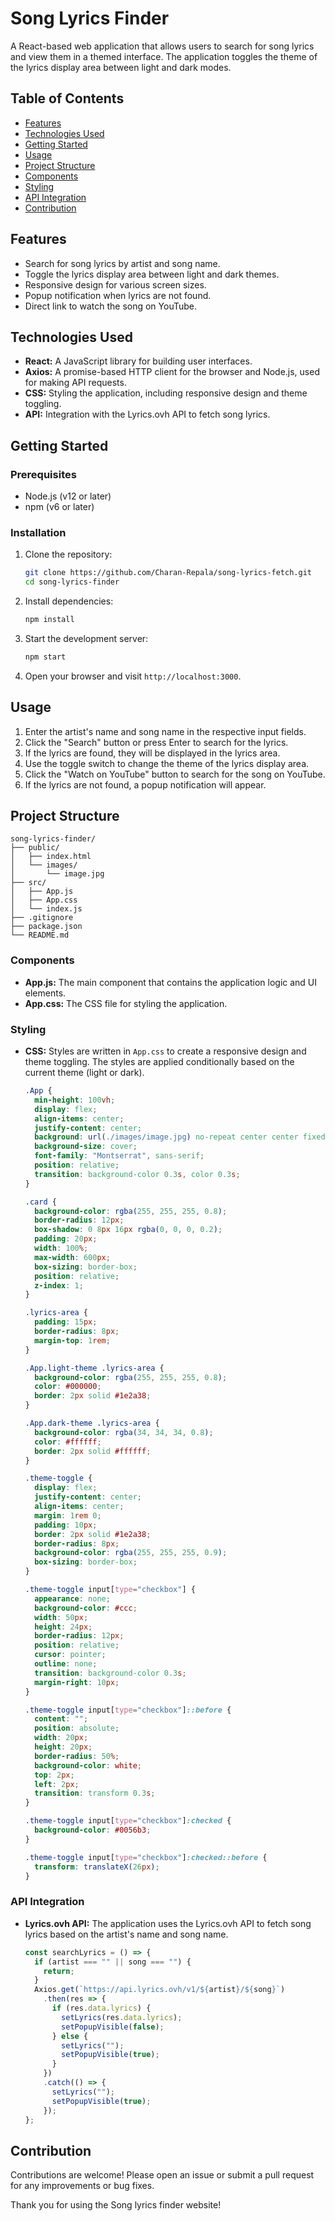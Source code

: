 

# Song Lyrics Finder

A React-based web application that allows users to search for song lyrics and view them in a themed interface. The application toggles the theme of the lyrics display area between light and dark modes.

## Table of Contents

- [Features](#features)
- [Technologies Used](#technologies-used)
- [Getting Started](#getting-started)
- [Usage](#usage)
- [Project Structure](#project-structure)
- [Components](#components)
- [Styling](#styling)
- [API Integration](#api-integration)
- [Contribution](#contribution)

## Features

- Search for song lyrics by artist and song name.
- Toggle the lyrics display area between light and dark themes.
- Responsive design for various screen sizes.
- Popup notification when lyrics are not found.
- Direct link to watch the song on YouTube.

## Technologies Used

- **React:** A JavaScript library for building user interfaces.
- **Axios:** A promise-based HTTP client for the browser and Node.js, used for making API requests.
- **CSS:** Styling the application, including responsive design and theme toggling.
- **API:** Integration with the Lyrics.ovh API to fetch song lyrics.

## Getting Started

### Prerequisites

- Node.js (v12 or later)
- npm (v6 or later)

### Installation

1. Clone the repository:

    ```sh
    git clone https://github.com/Charan-Repala/song-lyrics-fetch.git
    cd song-lyrics-finder
    ```

2. Install dependencies:

    ```sh
    npm install
    ```

3. Start the development server:

    ```sh
    npm start
    ```

4. Open your browser and visit `http://localhost:3000`.

## Usage

1. Enter the artist's name and song name in the respective input fields.
2. Click the "Search" button or press Enter to search for the lyrics.
3. If the lyrics are found, they will be displayed in the lyrics area.
4. Use the toggle switch to change the theme of the lyrics display area.
5. Click the "Watch on YouTube" button to search for the song on YouTube.
6. If the lyrics are not found, a popup notification will appear.

## Project Structure

```
song-lyrics-finder/
├── public/
│   ├── index.html
│   └── images/
│       └── image.jpg
├── src/
│   ├── App.js
│   ├── App.css
│   └── index.js
├── .gitignore
├── package.json
└── README.md
```

### Components

- **App.js:** The main component that contains the application logic and UI elements.
- **App.css:** The CSS file for styling the application.

### Styling

- **CSS:** Styles are written in `App.css` to create a responsive design and theme toggling. The styles are applied conditionally based on the current theme (light or dark).

    ```css
    .App {
      min-height: 100vh;
      display: flex;
      align-items: center;
      justify-content: center;
      background: url(./images/image.jpg) no-repeat center center fixed;
      background-size: cover;
      font-family: "Montserrat", sans-serif;
      position: relative;
      transition: background-color 0.3s, color 0.3s;
    }

    .card {
      background-color: rgba(255, 255, 255, 0.8);
      border-radius: 12px;
      box-shadow: 0 8px 16px rgba(0, 0, 0, 0.2);
      padding: 20px;
      width: 100%;
      max-width: 600px;
      box-sizing: border-box;
      position: relative;
      z-index: 1;
    }

    .lyrics-area {
      padding: 15px;
      border-radius: 8px;
      margin-top: 1rem;
    }

    .App.light-theme .lyrics-area {
      background-color: rgba(255, 255, 255, 0.8);
      color: #000000;
      border: 2px solid #1e2a38;
    }

    .App.dark-theme .lyrics-area {
      background-color: rgba(34, 34, 34, 0.8);
      color: #ffffff;
      border: 2px solid #ffffff;
    }

    .theme-toggle {
      display: flex;
      justify-content: center;
      align-items: center;
      margin: 1rem 0;
      padding: 10px;
      border: 2px solid #1e2a38;
      border-radius: 8px;
      background-color: rgba(255, 255, 255, 0.9);
      box-sizing: border-box;
    }

    .theme-toggle input[type="checkbox"] {
      appearance: none;
      background-color: #ccc;
      width: 50px;
      height: 24px;
      border-radius: 12px;
      position: relative;
      cursor: pointer;
      outline: none;
      transition: background-color 0.3s;
      margin-right: 10px;
    }

    .theme-toggle input[type="checkbox"]::before {
      content: "";
      position: absolute;
      width: 20px;
      height: 20px;
      border-radius: 50%;
      background-color: white;
      top: 2px;
      left: 2px;
      transition: transform 0.3s;
    }

    .theme-toggle input[type="checkbox"]:checked {
      background-color: #0056b3;
    }

    .theme-toggle input[type="checkbox"]:checked::before {
      transform: translateX(26px);
    }
    ```

### API Integration

- **Lyrics.ovh API:** The application uses the Lyrics.ovh API to fetch song lyrics based on the artist's name and song name.

    ```jsx
    const searchLyrics = () => {
      if (artist === "" || song === "") {
        return;
      }
      Axios.get(`https://api.lyrics.ovh/v1/${artist}/${song}`)
        .then(res => {
          if (res.data.lyrics) {
            setLyrics(res.data.lyrics);
            setPopupVisible(false);
          } else {
            setLyrics("");
            setPopupVisible(true);
          }
        })
        .catch(() => {
          setLyrics("");
          setPopupVisible(true);
        });
    };
    ```

## Contribution

Contributions are welcome! Please open an issue or submit a pull request for any improvements or bug fixes.

Thank you for using the Song lyrics finder website!
